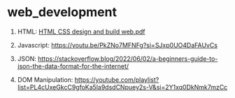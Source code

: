 # web_development
1. HTML:
   [HTML CSS design and build web.pdf](https://github.com/user-attachments/files/16840452/HTML.CSS.design.and.build.web.pdf)

2. Javascript: https://youtu.be/PkZNo7MFNFg?si=SJxp0UO4DaFAUvCs
   
4. JSON: https://stackoverflow.blog/2022/06/02/a-beginners-guide-to-json-the-data-format-for-the-internet/

5. DOM Manipulation: https://youtube.com/playlist?list=PL4cUxeGkcC9gfoKa5la9dsdCNpuey2s-V&si=2Y1xq0DkNmk7mzCc


